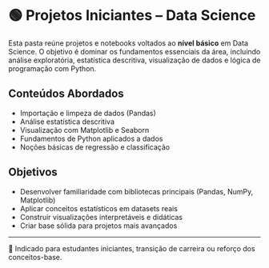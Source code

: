 # 🟢 Projetos Iniciantes – Data Science

Esta pasta reúne projetos e notebooks voltados ao **nível básico** em Data Science. O objetivo é dominar os fundamentos essenciais da área, incluindo análise exploratória, estatística descritiva, visualização de dados e lógica de programação com Python.

## Conteúdos Abordados

- Importação e limpeza de dados (Pandas)
- Análise estatística descritiva
- Visualização com Matplotlib e Seaborn
- Fundamentos de Python aplicados a dados
- Noções básicas de regressão e classificação

## Objetivos

- Desenvolver familiaridade com bibliotecas principais (Pandas, NumPy, Matplotlib)
- Aplicar conceitos estatísticos em datasets reais
- Construir visualizações interpretáveis e didáticas
- Criar base sólida para projetos mais avançados

---

📌 Indicado para estudantes iniciantes, transição de carreira ou reforço dos conceitos-base.
